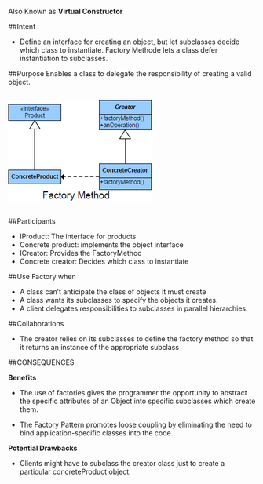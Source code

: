 Also Known as **Virtual Constructor**

##Intent

+	Define an interface for creating an object, but let subclasses decide which class to instantiate. Factory Methode lets a class defer instantiation to subclasses.

##Purpose
Enables a class to delegate the responsibility of creating a valid object.

##
![alt text](./Images/Factory-1.md.png "Factory")
##

##Participants

+	IProduct: The interface for products
+	Concrete product: implements the object interface
+	ICreator: Provides the FactoryMethod
+	Concrete creator: Decides which class to instantiate

##Use Factory when

+	A class can’t anticipate the class of objects it must create
+	A class wants its subclasses to specify the objects it creates.
+	A client delegates responsibilities to subclasses in parallel hierarchies.


##Collaborations
+	The creator relies on its subclasses to define the factory method so that it returns an instance of the appropriate subclass

##CONSEQUENCES

**Benefits**

+	The use of factories gives the programmer the opportunity to abstract the specific attributes of an Object into specific subclasses which create them.

+	The Factory Pattern promotes loose coupling by eliminating the need to bind application-specific classes into the code.


**Potential Drawbacks**

+	Clients might have to subclass the creator class just to create a particular concreteProduct object.


